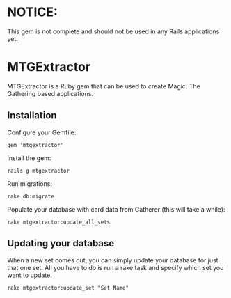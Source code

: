 # NOTICE:

This gem is not complete and should not be used in any Rails applications yet.

# MTGExtractor

MTGExtractor is a Ruby gem that can be used to create Magic: The Gathering based
applications.

## Installation

Configure your Gemfile:

    gem 'mtgextractor'

Install the gem:

    rails g mtgextractor

Run migrations:

    rake db:migrate

Populate your database with card data from Gatherer (this will take a while):

    rake mtgextractor:update_all_sets

## Updating your database

When a new set comes out, you can simply update your database for just that one
set. All you have to do is run a rake task and specify which set you want to
update.

    rake mtgextractor:update_set "Set Name"

